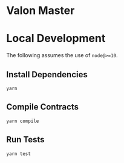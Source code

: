 # Valon Master


# Local Development

The following assumes the use of `node@>=10`.

## Install Dependencies

`yarn`

## Compile Contracts

`yarn compile`

## Run Tests

`yarn test`
